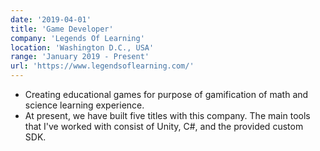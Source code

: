 ```yaml
---
date: '2019-04-01'
title: 'Game Developer'
company: 'Legends Of Learning'
location: 'Washington D.C., USA'
range: 'January 2019 - Present'
url: 'https://www.legendsoflearning.com/'
---
```


- Creating educational games for purpose of gamification of math and science learning experience. 
- At present, we have built five titles with this company. The main tools that I've worked with consist of Unity, C#, and the provided custom SDK.
